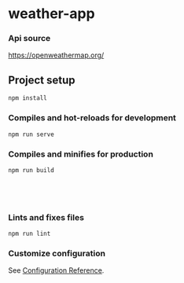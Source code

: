 






# weather-app
### Api source
https://openweathermap.org/

## Project setup
```
npm install
```

### Compiles and hot-reloads for development
```
npm run serve
```

### Compiles and minifies for production
```
npm run build





```

### Lints and fixes files
```
npm run lint
```

### Customize configuration
See [Configuration Reference](https://cli.vuejs.org/config/).

